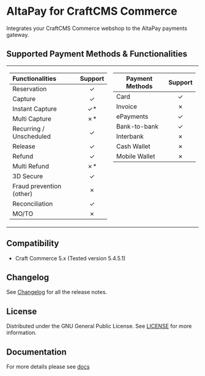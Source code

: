 # AltaPay for CraftCMS Commerce

Integrates your CraftCMS Commerce webshop to the AltaPay payments gateway.

## Supported Payment Methods & Functionalities

<table>
<tr><td>

| Functionalities          |  Support  |
| :----------------------- | :-------: |
| Reservation              |  &check;  |
| Capture                  |  &check;  |
| Instant Capture          | &check;\* |
| Multi Capture            | &cross;\* |
| Recurring / Unscheduled  |  &check;  |
| Release                  |  &check;  |
| Refund                   |  &check;  |
| Multi Refund             | &cross;\* |
| 3D Secure                |  &check;  |
| Fraud prevention (other) |  &cross;  |
| Reconciliation           |  &check;  |
| MO/TO                    |  &cross;  |

</td><td valign="top">

| Payment Methods | Support |
| --------------- | :-----: |
| Card            | &check; |
| Invoice         | &cross; |
| ePayments       | &check; |
| Bank-to-bank    | &check; |
| Interbank       | &cross; |
| Cash Wallet     | &cross; |
| Mobile Wallet   | &cross; |

</td></tr> </table>

## Compatibility
- Craft Commerce 5.x (Tested version 5.4.5.1)

## Changelog

See [Changelog](CHANGELOG.md) for all the release notes.

## License

Distributed under the GNU General Public License. See [LICENSE](LICENSE) for more information.

## Documentation

For more details please see [docs](https://github.com/AltaPay/plugin-craftcommerce/wiki)
